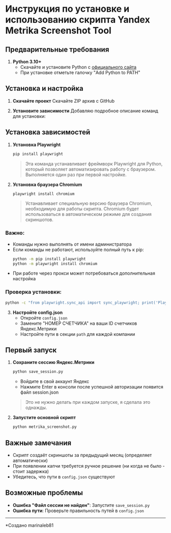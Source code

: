 # Инструкция по установке и использованию скрипта Yandex Metrika Screenshot Tool

## Предварительные требования

1. **Python 3.10+**
   - Скачайте и установите Python с [официального сайта](https://www.python.org/downloads/)
   - При установке отметьте галочку "Add Python to PATH"

## Установка и настройка

1. **Скачайте проект**
   Скачайте ZIP архив с GitHub

2. **Установите зависимости**
Добавляю подробное описание команд для установки:

## Установка зависимостей

1. **Установка Playwright**
   ```bash
   pip install playwright
   ```
   > Эта команда устанавливает фреймворк Playwright для Python, который позволяет автоматизировать работу с браузером. Выполняется один раз при первой настройке.

2. **Установка браузера Chromium**
   ```bash
   playwright install chromium
   ```
   > Устанавливает специальную версию браузера Chromium, необходимую для работы скрипта. Chromium будет использоваться в автоматическом режиме для создания скриншотов.

### Важно:
- Команды нужно выполнять от имени администратора
- Если команды не работают, используйте полный путь к pip:
  ```bash
  python -m pip install playwright
  python -m playwright install chromium
  ```
- При работе через прокси может потребоваться дополнительная настройка

### Проверка установки:
```bash
python -c "from playwright.sync_api import sync_playwright; print('Playwright установлен успешно')"
```
3. **Настройте config.json**
   - Откройте `config.json`
   - Замените "НОМЕР СЧЕТЧИКА" на ваши ID счетчиков Яндекс.Метрики
   - Настройте пути в секции `path` для каждой компании

## Первый запуск

1. **Сохраните сессию Яндекс.Метрики**
   ```bash
   python save_session.py
   ```
   - Войдите в свой аккаунт Яндекс
   - Нажмите Enter в консоли после успешной авторизации появится файл session.json

   > Это не нужно делать при каждом запуске, я сделала это однажды.

3. **Запустите основной скрипт**
   ```bash
   python metrika_screenshot.py
   ```

## Важные замечания

- Скрипт создаёт скриншоты за предыдущий месяц (определяет автоматически)
- При появлении капчи требуется ручное решение (ни когда не было - стоит задержка)
- Убедитесь, что пути в `config.json` существуют

## Возможные проблемы

- **Ошибка "Файл сессии не найден"**: Запустите `save_session.py`
- **Ошибка пути**: Проверьте правильность путей в `config.json`

---
*Создано marinaleb81
